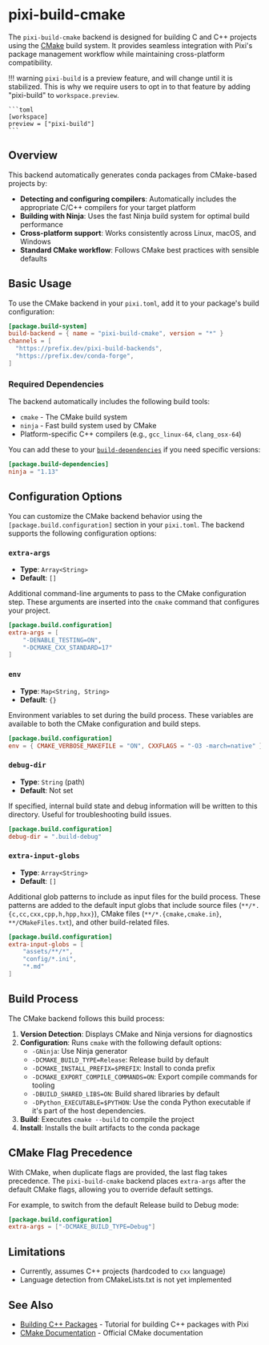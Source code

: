# pixi-build-cmake

The `pixi-build-cmake` backend is designed for building C and C++ projects using the [CMake](https://cmake.org/) build system. It provides seamless integration with Pixi's package management workflow while maintaining cross-platform compatibility.

!!! warning
    `pixi-build` is a preview feature, and will change until it is stabilized.
    This is why we require users to opt in to that feature by adding "pixi-build" to `workspace.preview`.

    ```toml
    [workspace]
    preview = ["pixi-build"]
    ```


## Overview

This backend automatically generates conda packages from CMake-based projects by:

- **Detecting and configuring compilers**: Automatically includes the appropriate C/C++ compilers for your target platform
- **Building with Ninja**: Uses the fast Ninja build system for optimal build performance
- **Cross-platform support**: Works consistently across Linux, macOS, and Windows
- **Standard CMake workflow**: Follows CMake best practices with sensible defaults

## Basic Usage

To use the CMake backend in your `pixi.toml`, add it to your package's build configuration:

```toml
[package.build-system]
build-backend = { name = "pixi-build-cmake", version = "*" }
channels = [
  "https://prefix.dev/pixi-build-backends",
  "https://prefix.dev/conda-forge",
]
```

### Required Dependencies

The backend automatically includes the following build tools:

- `cmake` - The CMake build system
- `ninja` - Fast build system used by CMake
- Platform-specific C++ compilers (e.g., `gcc_linux-64`, `clang_osx-64`)

You can add these to your [`build-dependencies`](https://pixi.sh/latest/build/dependency_types/) if you need specific versions:

```toml
[package.build-dependencies]
ninja = "1.13"
```

## Configuration Options

You can customize the CMake backend behavior using the `[package.build.configuration]` section in your `pixi.toml`. The backend supports the following configuration options:

### `extra-args`

- **Type**: `Array<String>`
- **Default**: `[]`

Additional command-line arguments to pass to the CMake configuration step. These arguments are inserted into the `cmake` command that configures your project.

```toml
[package.build.configuration]
extra-args = [
    "-DENABLE_TESTING=ON",
    "-DCMAKE_CXX_STANDARD=17"
]
```

### `env`

- **Type**: `Map<String, String>`
- **Default**: `{}`

Environment variables to set during the build process. These variables are available to both the CMake configuration and build steps.

```toml
[package.build.configuration]
env = { CMAKE_VERBOSE_MAKEFILE = "ON", CXXFLAGS = "-O3 -march=native" }
```

### `debug-dir`

- **Type**: `String` (path)
- **Default**: Not set

If specified, internal build state and debug information will be written to this directory. Useful for troubleshooting build issues.

```toml
[package.build.configuration]
debug-dir = ".build-debug"
```

### `extra-input-globs`

- **Type**: `Array<String>`
- **Default**: `[]`

Additional glob patterns to include as input files for the build process. These patterns are added to the default input globs that include source files (`**/*.{c,cc,cxx,cpp,h,hpp,hxx}`), CMake files (`**/*.{cmake,cmake.in}`, `**/CMakeFiles.txt`), and other build-related files.

```toml
[package.build.configuration]
extra-input-globs = [
    "assets/**/*",
    "config/*.ini",
    "*.md"
]
```

## Build Process

The CMake backend follows this build process:

1. **Version Detection**: Displays CMake and Ninja versions for diagnostics
2. **Configuration**: Runs `cmake` with the following default options:
   - `-GNinja`: Use Ninja generator
   - `-DCMAKE_BUILD_TYPE=Release`: Release build by default
   - `-DCMAKE_INSTALL_PREFIX=$PREFIX`: Install to conda prefix
   - `-DCMAKE_EXPORT_COMPILE_COMMANDS=ON`: Export compile commands for tooling
   - `-DBUILD_SHARED_LIBS=ON`: Build shared libraries by default
   - `-DPython_EXECUTABLE=$PYTHON`: Use the conda Python executable if it's part of the host dependencies.
3. **Build**: Executes `cmake --build` to compile the project
4. **Install**: Installs the built artifacts to the conda package

## CMake Flag Precedence

With CMake, when duplicate flags are provided, the last flag takes precedence.
The `pixi-build-cmake` backend places `extra-args` after the default CMake flags, allowing you to override default settings.

For example, to switch from the default Release build to Debug mode:

```toml
[package.build.configuration]
extra-args = ["-DCMAKE_BUILD_TYPE=Debug"]
```


## Limitations

- Currently, assumes C++ projects (hardcoded to `cxx` language)
- Language detection from CMakeLists.txt is not yet implemented

## See Also

- [Building C++ Packages](https://pixi.sh/latest/build/cpp/) - Tutorial for building C++ packages with Pixi
- [CMake Documentation](https://cmake.org/documentation/) - Official CMake documentation
